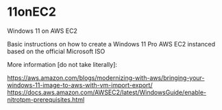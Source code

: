 # 11onEC2
Windows 11 on AWS EC2


Basic instructions on how to create a Windows 11 Pro AWS EC2 instanced based on the official Microsoft ISO



More information [do not take literally]:

https://aws.amazon.com/blogs/modernizing-with-aws/bringing-your-windows-11-image-to-aws-with-vm-import-export/
https://docs.aws.amazon.com/AWSEC2/latest/WindowsGuide/enable-nitrotpm-prerequisites.html

